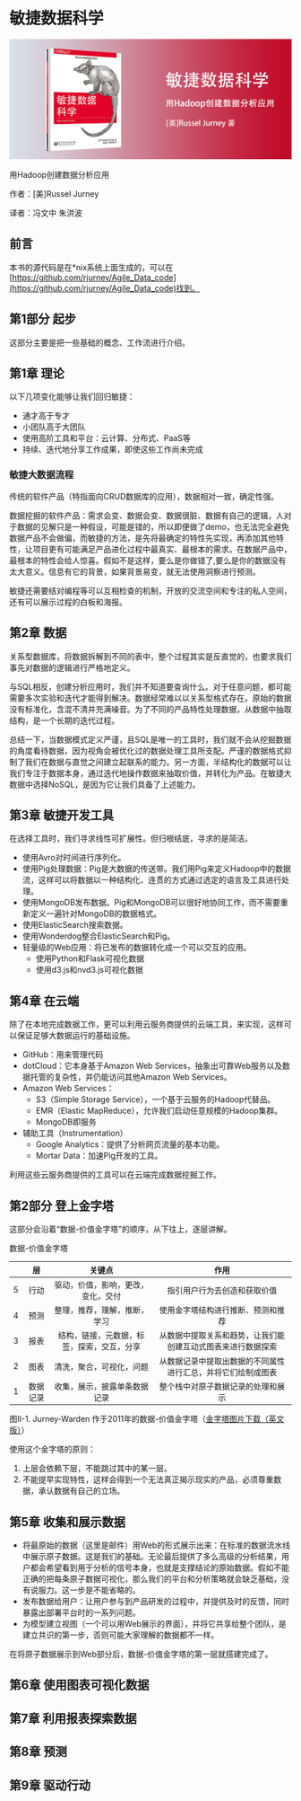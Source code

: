 敏捷数据科学
==========================

![](contents/wx-cover-235-1.png)

用Hadoop创建数据分析应用

作者：[美]Russel Jurney

译者：冯文中 朱洪波

前言
--------------------------

本书的源代码是在*nix系统上面生成的，可以在[https://github.com/rjurney/Agile_Data_code](https://github.com/rjurney/Agile_Data_code)找到。

第1部分 起步
--------------------------

这部分主要是把一些基础的概念、工作流进行介绍。

第1章 理论
--------------------------

以下几项变化能够让我们回归敏捷：

- 通才高于专才
- 小团队高于大团队
- 使用高阶工具和平台：云计算、分布式、PaaS等
- 持续、迭代地分享工作成果，即使这些工作尚未完成

### 敏捷大数据流程

传统的软件产品（特指面向CRUD数据库的应用），数据相对一致，确定性强。

数据挖掘的软件产品：需求会变、数据会变、数据很脏、数据有自己的逻辑，人对于数据的见解只是一种假设，可能是错的，所以即便做了demo，也无法完全避免数据产品不会做偏，而敏捷的方法，是先将最确定的特性先实现，再添加其他特性，让项目更有可能满足产品进化过程中最真实、最根本的需求。在数据产品中，最根本的特性会给人惊喜。假如不是这样，要么是你做错了,要么是你的数据没有太大意义。信息有它的背景，如果背景易变，就无法使用洞察进行预测。

敏捷还需要结对编程等可以互相检查的机制，开放的交流空间和专注的私人空间，还有可以展示过程的白板和海报。

第2章 数据
--------------------------

关系型数据库，将数据拆解到不同的表中，整个过程其实是反直觉的，也要求我们事先对数据的逻辑进行严格地定义。

与SQL相反，创建分析应用时，我们并不知道要查询什么。对于任意问题，都可能需要多次实验和迭代才能得到解决。数据经常难以以关系型格式存在。原始的数据没有标准化，含混不清并充满噪音。为了不同的产品特性处理数据，从数据中抽取结构，是一个长期的迭代过程。

总结一下，当数据模式定义严谨，且SQL是唯一的工具时，我们就不会从挖掘数据的角度看待数据，因为视角会被优化过的数据处理工具所支配。严谨的数据格式抑制了我们在数据与直觉之间建立起联系的能力。另一方面，半结构化的数据可以让我们专注于数据本身，通过迭代地操作数据来抽取价值，并转化为产品。在敏捷大数据中选择NoSQL，是因为它让我们具备了上述能力。

第3章 敏捷开发工具
--------------------------

在选择工具时，我们寻求线性可扩展性。但归根结底，寻求的是简洁。

- 使用Avro对时间进行序列化。
- 使用Pig处理数据：Pig是大数据的传送带。我们用Pig来定义Hadoop中的数据流，这样可以将数据以一种结构化、连贯的方式通过选定的语言及工具进行处理。
- 使用MongoDB发布数据。Pig和MongoDB可以很好地协同工作，而不需要重新定义一遍针对MongoDB的数据格式。
- 使用ElasticSearch搜索数据。
- 使用Wonderdog整合ElasticSearch和Pig。
- 轻量级的Web应用：将已发布的数据转化成一个可以交互的应用。
    - 使用Python和Flask可视化数据
    - 使用d3.js和nvd3.js可视化数据

第4章 在云端
--------------------------

除了在本地完成数据工作，更可以利用云服务商提供的云端工具，来实现，这样可以保证足够大数据运行的基础设施。

- GitHub：用来管理代码
- dotCloud：它本身基于Amazon Web Services，抽象出可靠Web服务以及数据托管的复杂性，并仍能访问其他Amazon Web Services。
- Amazon Web Services：
    - S3（Simple Storage Service），一个基于云服务的Hadoop代替品。
    - EMR（Elastic MapReduce），允许我们启动任意规模的Hadoop集群。
    - MongoDB即服务
- 辅助工具（Instrumentation）
    - Google Analytics：提供了分析网页流量的基本功能。
    - Mortar Data：加速Pig开发的工具。

利用这些云服务商提供的工具可以在云端完成数据挖掘工作。

第2部分 登上金字塔
--------------------------

这部分会沿着“数据-价值金字塔”的顺序，从下往上，逐层讲解。

数据-价值金字塔

|   |    层    |                   关键点                   |                             作用                             |
|---|:--------:|:------------------------------------------:|:------------------------------------------------------------:|
| 5 | 行动     | 驱动，价值，影响，更改，变化，交付         | 指引用户行为去创造和获取价值                                 |
| 4 | 预测     | 整理，推荐，理解，推断，学习               | 使用金字塔结构进行推断、预测和推荐                           |
| 3 | 报表     | 结构，链接，元数据，标签，探索，交互，分享 | 从数据中提取关系和趋势，让我们能创建互动式图表来进行数据探索 |
| 2 | 图表     | 清洗，聚合，可视化，问题                   | 从数据记录中提取出数据的不同属性进行汇总，并将它们绘制成图表 |
| 1 | 数据记录 | 收集，展示，披露单条数据记录               | 整个栈中对原子数据记录的处理和展示                           |

图II-1. Jurney-Warden 作于2011年的数据-价值金字塔（[金字塔图片下载（英文版）](contents/ags2_02.png)）

使用这个金字塔的原则：

1. 上层会依赖下层，不能跳过其中的某一层。
2. 不能提早实现特性，这样会得到一个无法真正揭示现实的产品，必须尊重数据，承认数据有自己的立场。

第5章 收集和展示数据
--------------------------

- 将最原始的数据（这里是邮件）用Web的形式展示出来：在标准的数据流水线中展示原子数据。这是我们的基础。无论最后提供了多么高级的分析结果，用户都会希望看到用于分析的信号本身，也就是支撑结论的原始数据。假如不能正确的把每条原子数据可视化，那么我们的平台和分析策略就会缺乏基础，没有说服力。这一步是不能省略的。
- 发布数据给用户：让用户参与到产品研发的过程中，并提供及时的反馈，同时暴露出部署平台时的一系列问题。
- 为模型建立视图（一个可以用Web展示的界面），并将它共享给整个团队，是建立共识的第一步，否则可能大家理解的数据都不一样。

在将原子数据展示到Web部分后，数据-价值金字塔的第一层就搭建完成了。

第6章 使用图表可视化数据
--------------------------

第7章 利用报表探索数据
--------------------------

第8章 预测
--------------------------

第9章 驱动行动
--------------------------